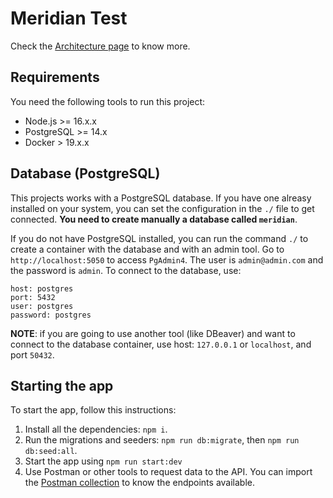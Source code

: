 # Meridian Test

Check the [Architecture page](./Architecture.md) to know more.

## Requirements

You need the following tools to run this project:

  * Node.js >= 16.x.x
  * PostgreSQL >= 14.x
  * Docker > 19.x.x

## Database (PostgreSQL)
This projects works with a PostgreSQL database. If you have one alreasy installed on your system, you can set the configuration in the `./` file to get connected. **You need to create manually a database called `meridian`**.

If you do not have PostgreSQL installed, you can run the command `./` to create a container with the database and with an admin tool. Go to `http://localhost:5050` to access `PgAdmin4`. The user is `admin@admin.com` and the password is `admin`. To connect to the database, use:

```
host: postgres
port: 5432
user: postgres
password: postgres
```

**NOTE**: if you are going to use another tool (like DBeaver) and want to connect to the database container, use host: `127.0.0.1` or `localhost`, and port `50432`.

## Starting the app
To start the app, follow this instructions:

1. Install all the dependencies: `npm i`.
2. Run the migrations and seeders: `npm run db:migrate`, then `npm run db:seed:all`.
3. Start the app using `npm run start:dev`
4. Use Postman or other tools to request data to the API. You can import the [Postman collection](./Meridian.postman_collection.json) to know the endpoints available.